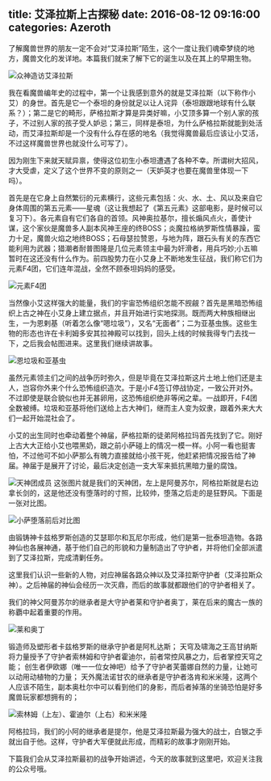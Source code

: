 title: 艾泽拉斯上古探秘
date: 2016-08-12 09:16:00
categories: Azeroth
-----------

了解魔兽世界的朋友一定不会对“艾泽拉斯”陌生，这个一度让我们魂牵梦绕的地方，魔兽文化的发详地。本篇我们就来了解下它的诞生以及在其上的早期生物。

![众神造访艾泽拉斯](http://upload-images.jianshu.io/upload_images/1429775-770ff650ffd24fe3.jpg?imageMogr2/auto-orient/strip%7CimageView2/2/w/1240)

<!-- more -->

我在看魔兽编年史的过程中，第一个让我感到意外的就是艾泽拉斯（以下称作小艾）的身世。首先是它一个泰坦的身份就足以让人诧异（泰坦跟跟地球有什么联系？）；第二是它的畸形，萨格拉斯才算是异类好嘛，小艾顶多算一个别人家的孩子，不过别人家的孩子受人妒忌；第三，同样是泰坦，为什么萨格拉斯就能到处活动，而艾泽拉斯却是一个没有什么存在感的地名（我觉得魔兽最后应该让小艾活，不过这样魔兽世界也就没什么可写了）。
 
因为刚生下来就天赋异禀，使得这位初生小泰坦遭遇了各种不幸。所谓树大招风，才大受虐，定义了这个世界不变的原则之一（天妒英才也要在魔兽里体现一下吗）。

首先是在它身上自然繁衍的元素横行，这些元素包括：火、水、土、风以及来自它身体周围的第五元素——星魂（这让我想起了《第五元素》这部电影，是时候可以复习下）。各元素自有它们各自的首领。风神奥拉基尔，擅长煽风点火，善使计谋，这个家伙是魔兽多人副本风神王座的终BOSS；炎魔拉格纳罗斯性情暴躁，蛮力十足，魔兽火焰之地终BOSS；石母瑟拉赞恩，与地为阵，跟石头有关的东西它能利用为武器；猎潮者耐普图隆是几位元素领主中最为奸滑者，用兵巧妙;小五嘛暂时在这还没有什么作为。前四股势力在小艾身上不断地发生征战，我们称它们为元素F4团，它们连年混战，全然不顾泰坦妈妈的感受。

![元素F4团](http://upload-images.jianshu.io/upload_images/1429775-5b36eacc89efa6c8.jpg?imageMogr2/auto-orient/strip%7CimageView2/2/w/1240)

当然像小艾这样强大的能量，我们的宇宙恐怖组织怎能不觊觎？首先是黑暗恐怖组织上古之神在小艾身上建立据点，并且开始进行实地探测。既而两大种族相继出生，一为恩剌基（听着怎么像“嗯垃圾”），又名“无面者”；二为亚基虫族。这些生物的形态也许在卡利姆多安其拉神殿可以找到，回头上线的时候我得专门去找一下，之后我会帖图进来。这里我们继续讲故事。

![恩垃圾和亚基虫](http://upload-images.jianshu.io/upload_images/1429775-a266a623c373165e.jpg?imageMogr2/auto-orient/strip%7CimageView2/2/w/1240)

虽然元素领主们之间的战争历时弥久，但是毕竟在艾泽拉斯这片土地上他们还是主人，岂容你外来个什么恐怖组织造次。于是小F4签订停战协定，一致公开对外。不过即使是联合貌似也并无甚卵用，这恐怖组织绝非等闲之辈。一战即开，F4团全数被缚。垃圾和亚基将他们送给上古大神们，继而主人变为奴隶，跟着外来大大们一起开始混社会了。  
     
小艾的出生同时也牵动着整个神届，萨格拉斯的徒弟阿格拉玛首先找到了它。刚好上古大大正给小艾也喂黑奶，跟之前小萨碰上的情况一模一样。小阿一看也挺害怕，不过他可不如小萨那么有魄力直接就给小孩干死，他赶紧把情况报告给了神届。神届于是展开了讨论，最后决定创造一支大军来抵抗黑暗力量的腐蚀。

![天神团成员](http://upload-images.jianshu.io/upload_images/1429775-e8e2a31cd640ae19.jpg?imageMogr2/auto-orient/strip%7CimageView2/2/w/1240)
这张图片就是我们的天神团，左上是阿曼苏尔，阿格拉斯就是右边拿长剑的，这是他还没有堕落时的寸照，比较帅，堕落之后走的是狂野风。下面是一张对比图。

![小萨堕落前后对比图](http://upload-images.jianshu.io/upload_images/1429775-97c270d6a31ec941.jpg?imageMogr2/auto-orient/strip%7CimageView2/2/w/1240)

 由锻铸神卡兹格罗斯创造的艾瑟耶尔和瓦尼尔形成，他们是第一批泰坦造物。各路神仙也各展神通，基于他们自己的形貌和力量制造出了守护者，并将他们全部派遣到了艾泽拉斯，完成清剿任务。     
  
这里我们认识一些新的人物，对应神届各路众神以及艾泽拉斯守护者（艾泽拉斯众神）。之后神届的神仙会经历一次灭鼎，而后的故事就都跟他们的守护者相关了。       

我们的神父阿曼苏尔的继承者是大守护者莱和守护者奥丁，莱在后来的魔古一族的称覇中起着重要的作用。

![莱和奥丁](http://upload-images.jianshu.io/upload_images/1429775-8f3238f2d8538011.jpg?imageMogr2/auto-orient/strip%7CimageView2/2/w/1240)

锻造师及塑形者卡兹格罗斯的继承守护者是阿札达斯；
天穹及啸海之王高甘纳斯将力量授予了守护者索林姆和守护者霍迪尔，前者常控风暴之力，后者掌控天穹之能；
创生者伊欧娜（唯一一位女神吧）给予了守护者芙蕾娜自然的力量，让她可以动用动植物的力量；
天外魔法诺甘农的继承者是守护者洛肯和米米隆，这两个人应该不陌生，副本奥杜尔中可以看到他们的身影，而后者掉落的坐骑恐怕是好多魔兽玩家都想拥有的；

![索林姆（上左）、霍迪尔（上右）和米米隆](http://upload-images.jianshu.io/upload_images/1429775-74d2de96cbf30cf2.jpg?imageMogr2/auto-orient/strip%7CimageView2/2/w/1240)

阿格拉玛，我们的小阿的继承者是提尔，他是艾泽拉斯最为强大的战士，白银之手就出自于他。这样，守护者大军便就此形成，而精彩的故事才刚刚开始。       

下篇我们会从艾泽拉斯最初的战争开始讲述，今天的故事就到这里吧，欢迎关注我的公众号哦。